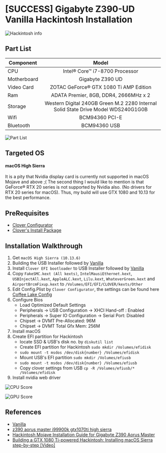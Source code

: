 # [SUCCESS] Gigabyte Z390-UD Vanilla Hackintosh Installation

![Hackintosh info](https://github.com/marmartintsang/gigabyte-z390-ud-hackintosh/blob/master/img/info.png?raw=true)

## Part List
| Component     | Model         | 
| ------------- |:-------------:| 
| CPU           | Intel® Core™ i7-8700 Processor | 
| Motherboard      | Gigabyte Z390 UD      |   
| Video Card | ZOTAC GeForce® GTX 1080 Ti AMP Edition      | 
| Ram | ADATA Premier, 8GB, DDR4, 2666MHz x 2 |
| Storage | Western Digital 240GB Green M.2 2280 Internal Solid State Drive Model WDS240G1G0B  |
| Wifi | BCM94360 PCI-E |
| Bluetooth | BCM94360 USB |

![Part List](https://github.com/marmartintsang/gigabyte-z390-ud-hackintosh/blob/master/img/hardware.jpg?raw=true)

## Targeted OS
#### macOS High Sierra
It is a pity that Nvidia display card is currently not supported in macOS Mojave and above ;( The second thing I would like to mention is that GeForce® RTX 20 series is not supported by Nvidia also. (No drivers for RTX 20 series for macOS). Thus, my build will use GTX 1080 and 10.13 for the best performance.

## PreRequisites
- [Clover Configurator](https://mackie100projects.altervista.org/download-clover-configurator/)
- [Clover's Install Package](http://mackie100projects.altervista.org/download-clover-configurator/)

## Installation Walkthrough
1. Get `macOS High Sierra (10.13.6)`
2. Building the USB Installer followed by [Vanilla](https://hackintosh.gitbook.io/-r-hackintosh-vanilla-desktop-guide/building-the-usb-installer)
3. Install `Clover EFI bootloader` to USB Installer followed by [Vanilla](https://hackintosh.gitbook.io/-r-hackintosh-vanilla-desktop-guide/clover-setup)
4. Copy `FakeSMC.kext (All kexts)`, `IntelMausiEthernet.kext`, `USBInjectAll.kext`, `AppleALC.kext`, `Lilu.kext`, `WhateverGreen.kext` and `AirportBrcmFixup.kext` to `/Volumes/EFI/EFI/CLOVER/kexts/Other`
5. Edit Config.Plist by `Clover Configurator`, the settings can be found here [Coffee Lake Config](https://hackintosh.gitbook.io/-r-hackintosh-vanilla-desktop-guide/config.plist-per-hardware/coffee-lake)
6. Configure Bios
    - Load Optimized Default Settings
    - Peripherals → USB Configuration → XHCI Hand-off : Enabled
    - Peripherals → Super IO Configuration → Serial Port: Disabled
    - Chipset → DVMT Pre-Allocated: 96M
    - Chipset → DVMT Total Gfx Mem: 256M
7. Install macOS
8. Create EFI partition for Hackintosh
    - locate SSD & USB's disk no. by `diskutil list`
    - Create EFI partition for Hackintosh `sudo mkdir /Volumes/efidisk`
    - `sudo mount -t msdos /dev/disk{number} /Volumes/efidisk`
    - Mount USB's EFI partition `sudo mkdir /Volumes/efiusb`
    - `sudo mount -t msdos /dev/disk{number} /Volumes/efiusb`
    - Copy clover settings from USB `cp -R /Volumes/efiusb/* /Volumes/efidisk`
9. Install nvidia web driver

![CPU Score](https://github.com/marmartintsang/gigabyte-z390-ud-hackintosh/blob/master/img/geekbench-cpu-score.png?raw=true)

![GPU Score](https://github.com/marmartintsang/gigabyte-z390-ud-hackintosh/blob/master/img/geekbench-gpu-score.png?raw=true)

## References
- [Vanilla](https://hackintosh.gitbook.io/-r-hackintosh-vanilla-desktop-guide/)
- [z390 aorus master i99900k gtx1070ti high sierra](https://www.reddit.com/r/hackintosh/comments/a4obvs/z390_aorus_master_i99900k_gtx1070ti_high_sierra/)
- [Hackintosh Mojave Installation Guide for Gigabyte Z390 Aorus Master](https://github.com/cmer/gigabyte-z390-aorus-master-hackintosh)
- [Building a GTX 1080 Ti-powered Hackintosh: Installing macOS Sierra step-by-step [Video]](https://9to5mac.com/2017/04/28/building-a-gtx-1080-ti-powered-hackintosh-installing-macos-sierra-step-by-step-video/)
